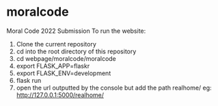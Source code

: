 # moralcode
Moral Code 2022 Submission
To run the website:
1. Clone the current repository
2. cd into the root directory of this repository
3. cd webpage/moralcode/moralcode
4. export FLASK_APP=flaskr
5. export FLASK_ENV=development
6. flask run
7. open the url outputted by the console but add the path realhome/ eg: http://127.0.0.1:5000/realhome/


